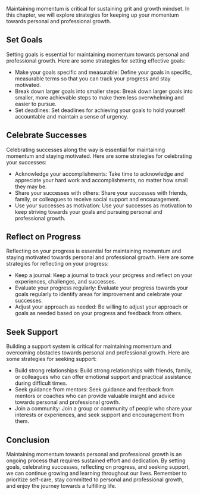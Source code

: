 
Maintaining momentum is critical for sustaining grit and growth mindset. In this chapter, we will explore strategies for keeping up your momentum towards personal and professional growth.

Set Goals
---------

Setting goals is essential for maintaining momentum towards personal and professional growth. Here are some strategies for setting effective goals:

* Make your goals specific and measurable: Define your goals in specific, measurable terms so that you can track your progress and stay motivated.
* Break down larger goals into smaller steps: Break down larger goals into smaller, more achievable steps to make them less overwhelming and easier to pursue.
* Set deadlines: Set deadlines for achieving your goals to hold yourself accountable and maintain a sense of urgency.

Celebrate Successes
-------------------

Celebrating successes along the way is essential for maintaining momentum and staying motivated. Here are some strategies for celebrating your successes:

* Acknowledge your accomplishments: Take time to acknowledge and appreciate your hard work and accomplishments, no matter how small they may be.
* Share your successes with others: Share your successes with friends, family, or colleagues to receive social support and encouragement.
* Use your successes as motivation: Use your successes as motivation to keep striving towards your goals and pursuing personal and professional growth.

Reflect on Progress
-------------------

Reflecting on your progress is essential for maintaining momentum and staying motivated towards personal and professional growth. Here are some strategies for reflecting on your progress:

* Keep a journal: Keep a journal to track your progress and reflect on your experiences, challenges, and successes.
* Evaluate your progress regularly: Evaluate your progress towards your goals regularly to identify areas for improvement and celebrate your successes.
* Adjust your approach as needed: Be willing to adjust your approach or goals as needed based on your progress and feedback from others.

Seek Support
------------

Building a support system is critical for maintaining momentum and overcoming obstacles towards personal and professional growth. Here are some strategies for seeking support:

* Build strong relationships: Build strong relationships with friends, family, or colleagues who can offer emotional support and practical assistance during difficult times.
* Seek guidance from mentors: Seek guidance and feedback from mentors or coaches who can provide valuable insight and advice towards personal and professional growth.
* Join a community: Join a group or community of people who share your interests or experiences, and seek support and encouragement from them.

Conclusion
----------

Maintaining momentum towards personal and professional growth is an ongoing process that requires sustained effort and dedication. By setting goals, celebrating successes, reflecting on progress, and seeking support, we can continue growing and learning throughout our lives. Remember to prioritize self-care, stay committed to personal and professional growth, and enjoy the journey towards a fulfilling life.
